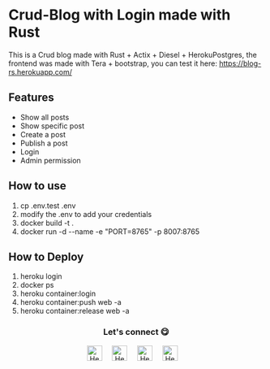 # Crud-Blog with Login made with Rust 

This is a Crud blog made with Rust + Actix + Diesel + HerokuPostgres, the frontend was made with Tera + bootstrap, you can test it here: https://blog-rs.herokuapp.com/


## Features

* Show all posts
* Show specific post
* Create a post
* Publish a post
* Login
* Admin permission

## How to use
1. cp .env.test .env
2. modify the .env to add your credentials
3. docker build -t <appname> .
4. docker run -d --name <appname> -e "PORT=8765" -p 8007:8765 <appname>

## How to Deploy
1. heroku login
2. docker ps
3. heroku container:login
4. heroku container:push web -a <appname>
5. heroku container:release web -a <appname>

<div align="center">
<h3 align="center">Let's connect 😋</h3>
</div>
<p align="center">
<a href="https://www.linkedin.com/in/hector-pulido-17547369/" target="blank">
<img align="center" width="30px" alt="Hector's LinkedIn" src="https://www.vectorlogo.zone/logos/linkedin/linkedin-icon.svg"/></a> &nbsp; &nbsp;
<a href="https://twitter.com/Hector_Pulido_" target="blank">
<img align="center" width="30px" alt="Hector's Twitter" src="https://www.vectorlogo.zone/logos/twitter/twitter-official.svg"/></a> &nbsp; &nbsp;
<a href="https://www.twitch.tv/hector_pulido_" target="blank">
<img align="center" width="30px" alt="Hector's Twitch" src="https://www.vectorlogo.zone/logos/twitch/twitch-icon.svg"/></a> &nbsp; &nbsp;
<a href="https://www.youtube.com/channel/UCS_iMeH0P0nsIDPvBaJckOw" target="blank">
<img align="center" width="30px" alt="Hector's Youtube" src="https://www.vectorlogo.zone/logos/youtube/youtube-icon.svg"/></a> &nbsp; &nbsp;

</p>
